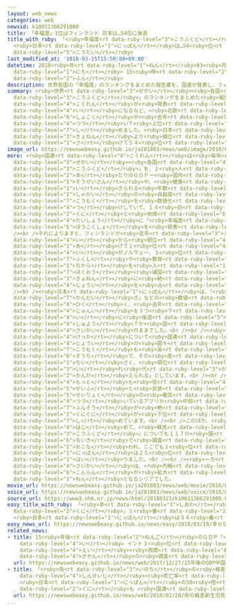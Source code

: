 ```yaml
---
layout: web_news
categories: web
newsid: k10011366291000
title: 「幸福度」1位はフィンランド 日本は…54位に後退
title_with_ruby: 「<ruby>幸福度<rt data-ruby-level="3">こうふくど</rt></ruby>」1<ruby>位<rt data-ruby-level="4">い</rt></ruby>はフィンランド
  <ruby>日本<rt data-ruby-level="1">にっぽん</rt></ruby>は…54<ruby>位<rt data-ruby-level="4">い</rt></ruby>に<ruby>後退<rt
  data-ruby-level="5">こうたい</rt></ruby>
last_modified_at: '2018-03-15T15:50:00+09:00'
datetime: 2018<ruby>年<rt data-ruby-level="1">ねん</rt></ruby>03<ruby>月<rt data-ruby-level="1">がつ</rt></ruby>15<ruby>日<rt
  data-ruby-level="1">にち</rt></ruby> 15<ruby>時<rt data-ruby-level="2">じ</rt></ruby>50<ruby>分<rt
  data-ruby-level="2">ふん</rt></ruby>
description: 世界各国の「幸福度」のランキングをまとめた報告書を、国連が発表し、フィンランドが１位になるなど、北欧諸国が去年に続いて上位を占めました。日本は、去年より順位を３つ下げて５４位でした。
summary: <ruby>世界<rt data-ruby-level="3">せかい</rt></ruby><ruby>各国<rt data-ruby-level="4">かっこく</rt></ruby>の「<ruby>幸福度<rt
  data-ruby-level="3">こうふくど</rt></ruby>」のランキングをまとめた<ruby>報告書<rt data-ruby-level="5">ほうこくしょ</rt></ruby>を、<ruby>国連<rt
  data-ruby-level="4">こくれん</rt></ruby>が<ruby>発表<rt data-ruby-level="3">はっぴょう</rt></ruby>し、フィンランドが１<ruby>位<rt
  data-ruby-level="4">い</rt></ruby>になるなど、<ruby>北欧<rt data-ruby-level="7">ほくおう</rt></ruby><ruby>諸国<rt
  data-ruby-level="6">しょこく</rt></ruby>が<ruby>去年<rt data-ruby-level="3">きょねん</rt></ruby>に<ruby>続<rt
  data-ruby-level="4">つづ</rt></ruby>いて<ruby>上位<rt data-ruby-level="4">じょうい</rt></ruby>を<ruby>占<rt
  data-ruby-level="7">し</rt></ruby>めました。<ruby>日本<rt data-ruby-level="1">にっぽん</rt></ruby>は、<ruby>去年<rt
  data-ruby-level="3">きょねん</rt></ruby>より<ruby>順位<rt data-ruby-level="4">じゅんい</rt></ruby>を３つ<ruby>下<rt
  data-ruby-level="1">さ</rt></ruby>げて５４<ruby>位<rt data-ruby-level="4">い</rt></ruby>でした。
image_url: https://newswebeasy.github.io/ja201803/news/web/image/2018/03/15/K10011366291_1803151939_1803151948_01_03.jpg
more: <ruby>国連<rt data-ruby-level="4">こくれん</rt></ruby>は<ruby>毎年<rt data-ruby-level="2">まいとし</rt></ruby>、<ruby>世界<rt
  data-ruby-level="3">せかい</rt></ruby><ruby>各国<rt data-ruby-level="4">かっこく</rt></ruby>の「<ruby>幸福度<rt
  data-ruby-level="3">こうふくど</rt></ruby>」を、１<ruby>人<rt data-ruby-level="1">にん</rt></ruby><ruby>当<rt
  data-ruby-level="2">あ</rt></ruby>たりのＧＤＰ＝<ruby>国内<rt data-ruby-level="2">こくない</rt></ruby><ruby>総生産<rt
  data-ruby-level="5">そうせいさん</rt></ruby>や、<ruby>健康<rt data-ruby-level="4">けんこう</rt></ruby>に<ruby>生<rt
  data-ruby-level="1">い</rt></ruby>きられる<ruby>年数<rt data-ruby-level="2">ねんすう</rt></ruby>、それに、<ruby>社会<rt
  data-ruby-level="2">しゃかい</rt></ruby>の<ruby>自由度<rt data-ruby-level="3">じゆうど</rt></ruby>などの<ruby>項目<rt
  data-ruby-level="7">こうもく</rt></ruby>を<ruby>数値化<rt data-ruby-level="6">すうちか</rt></ruby>し、ランク<ruby>付<rt
  data-ruby-level="4">つ</rt></ruby>けしていて、１４<ruby>日<rt data-ruby-level="1">にち</rt></ruby>、１５６の<ruby>国<rt
  data-ruby-level="2">くに</rt></ruby>と<ruby>地域<rt data-ruby-level="6">ちいき</rt></ruby>を<ruby>対象<rt
  data-ruby-level="4">たいしょう</rt></ruby>に「<ruby>幸福度<rt data-ruby-level="3">こうふくど</rt></ruby>」をまとめたことしの<ruby>報告書<rt
  data-ruby-level="5">ほうこくしょ</rt></ruby>を<ruby>発表<rt data-ruby-level="3">はっぴょう</rt></ruby>しました。<br
  /><br />それによりますと、フィンランドが<ruby>去年<rt data-ruby-level="3">きょねん</rt></ruby>の５<ruby>位<rt
  data-ruby-level="4">い</rt></ruby>から<ruby>順位<rt data-ruby-level="4">じゅんい</rt></ruby>を<ruby>上<rt
  data-ruby-level="1">あ</rt></ruby>げて１<ruby>位<rt data-ruby-level="4">い</rt></ruby>となったほか、２<ruby>位<rt
  data-ruby-level="4">い</rt></ruby>がノルウェー、３<ruby>位<rt data-ruby-level="4">い</rt></ruby>がデンマークなどと、<ruby>福祉<rt
  data-ruby-level="7">ふくし</rt></ruby>や<ruby>教育<rt data-ruby-level="3">きょういく</rt></ruby>に<ruby>力<rt
  data-ruby-level="1">ちから</rt></ruby>を<ruby>入<rt data-ruby-level="1">い</rt></ruby>れている<ruby>北欧<rt
  data-ruby-level="7">ほくおう</rt></ruby><ruby>諸国<rt data-ruby-level="6">しょこく</rt></ruby>が、<ruby>去年<rt
  data-ruby-level="3">きょねん</rt></ruby>に<ruby>続<rt data-ruby-level="4">つづ</rt></ruby>いて<ruby>上位<rt
  data-ruby-level="4">じょうい</rt></ruby>を<ruby>占<rt data-ruby-level="7">し</rt></ruby>めました。<br
  /><br /><ruby>日本<rt data-ruby-level="1">にっぽん</rt></ruby>は、「<ruby>他者<rt data-ruby-level="3">たしゃ</rt></ruby>への<ruby>寛大<rt
  data-ruby-level="7">かんだい</rt></ruby>さ」などの<ruby>数値<rt data-ruby-level="6">すうち</rt></ruby>が<ruby>低<rt
  data-ruby-level="4">ひく</rt></ruby>く、<ruby>去年<rt data-ruby-level="3">きょねん</rt></ruby>より<ruby>順位<rt
  data-ruby-level="4">じゅんい</rt></ruby>を３つ<ruby>下<rt data-ruby-level="1">さ</rt></ruby>げて５４<ruby>位<rt
  data-ruby-level="4">い</rt></ruby>に<ruby>後退<rt data-ruby-level="5">こうたい</rt></ruby>し、Ｇ７＝<ruby>主要<rt
  data-ruby-level="4">しゅよう</rt></ruby>７か<ruby>国<rt data-ruby-level="2">こく</rt></ruby>では<ruby>最下位<rt
  data-ruby-level="4">さいかい</rt></ruby>のままでした。<br /><br /><ruby>今回<rt data-ruby-level="2">こんかい</rt></ruby>の<ruby>結果<rt
  data-ruby-level="4">けっか</rt></ruby>について<ruby>国連<rt data-ruby-level="4">こくれん</rt></ruby>は「<ruby>上位<rt
  data-ruby-level="4">じょうい</rt></ruby>の<ruby>国々<rt data-ruby-level="2">くにぐに</rt></ruby>はどの<ruby>項目<rt
  data-ruby-level="7">こうもく</rt></ruby>も<ruby>高<rt data-ruby-level="2">たか</rt></ruby>い<ruby>数値<rt
  data-ruby-level="6">すうち</rt></ruby>で、その<ruby>差<rt data-ruby-level="4">さ</rt></ruby>は<ruby>小<rt
  data-ruby-level="1">ちい</rt></ruby>さく、<ruby>順位<rt data-ruby-level="4">じゅんい</rt></ruby>はすぐに<ruby>入<rt
  data-ruby-level="3">い</rt></ruby>れ<ruby>代<rt data-ruby-level="3">か</rt></ruby>わることも<ruby>考<rt
  data-ruby-level="2">かんが</rt></ruby>えられる」としています。<br /><br /><ruby>一方<rt data-ruby-level="2">いっぽう</rt></ruby>、ランキングで<ruby>最<rt
  data-ruby-level="4">もっと</rt></ruby>も<ruby>低<rt data-ruby-level="4">ひく</rt></ruby>かったのは、<ruby>政府<rt
  data-ruby-level="5">せいふ</rt></ruby>と<ruby>武装<rt data-ruby-level="6">ぶそう</rt></ruby><ruby>勢力<rt
  data-ruby-level="5">せいりょく</rt></ruby>の<ruby>衝突<rt data-ruby-level="7">しょうとつ</rt></ruby>が<ruby>続<rt
  data-ruby-level="4">つづ</rt></ruby>いているアフリカ<ruby>中部<rt data-ruby-level="3">ちゅうぶ</rt></ruby>のブルンジで、<ruby>紛争<rt
  data-ruby-level="7">ふんそう</rt></ruby>が<ruby>絶<rt data-ruby-level="5">た</rt></ruby>えないアフリカの<ruby>国々<rt
  data-ruby-level="2">くにぐに</rt></ruby>が<ruby>下位<rt data-ruby-level="4">かい</rt></ruby>を<ruby>占<rt
  data-ruby-level="7">し</rt></ruby>めています。<br /><br />このほか、<ruby>今回<rt data-ruby-level="2">こんかい</rt></ruby>は<ruby>初<rt
  data-ruby-level="4">はじ</rt></ruby>めて、<ruby>移民<rt data-ruby-level="5">いみん</rt></ruby>の「<ruby>幸福度<rt
  data-ruby-level="3">こうふくど</rt></ruby>」についても１１７の<ruby>国<rt data-ruby-level="2">くに</rt></ruby>と<ruby>地域<rt
  data-ruby-level="6">ちいき</rt></ruby>で<ruby>調査<rt data-ruby-level="5">ちょうさ</rt></ruby>が<ruby>行<rt
  data-ruby-level="2">おこな</rt></ruby>われ、ここでも１<ruby>位<rt data-ruby-level="4">い</rt></ruby>はフィンランドとなり、<ruby>日本<rt
  data-ruby-level="1">にっぽん</rt></ruby>は２５<ruby>位<rt data-ruby-level="4">い</rt></ruby>に<ruby>入<rt
  data-ruby-level="1">はい</rt></ruby>りました。<br /><br /><ruby>一方<rt data-ruby-level="2">いっぽう</rt></ruby>、<ruby>最下位<rt
  data-ruby-level="4">さいかい</rt></ruby>は、<ruby>内戦<rt data-ruby-level="4">ないせん</rt></ruby>へとつながる<ruby>混乱<rt
  data-ruby-level="6">こんらん</rt></ruby>が<ruby>拡大<rt data-ruby-level="6">かくだい</rt></ruby>してから７<ruby>年<rt
  data-ruby-level="1">ねん</rt></ruby>となるシリアでした。
movie_url: https://newswebeasy.github.io/ja201803/news/web/movie/2018/03/15/k10011366291_201803151939_201803151948.mp4
voice_url: https://newswebeasy.github.io/ja201803/news/web/voice/2018/03/15/k10011366291_201803151939_201803151948.mp3
source_url: https://www3.nhk.or.jp/news/html/20180315/k10011366291000.html
easy_title_with_ruby: 「<ruby>幸<rt data-ruby-level="3">しあわ</rt></ruby>せな<ruby>国<rt
  data-ruby-level="2">くに</rt></ruby>」１<ruby>番<rt data-ruby-level="2">ばん</rt></ruby>はフィンランド
  <ruby>日本<rt data-ruby-level="1">にっぽん</rt></ruby>は５４<ruby>番<rt data-ruby-level="2">ばん</rt></ruby>
easy_news_url: https://newswebeasy.github.io/news/easy/2018/03/19/幸せな国1番はフィンランド-日本は54番
related_news:
- title: 15<ruby>年後<rt data-ruby-level="2">ねんご</rt></ruby>のＧＤＰ「<ruby>中国<rt data-ruby-level="2">ちゅうごく</rt></ruby>１<ruby>位<rt
    data-ruby-level="4">い</rt></ruby> インド３<ruby>位<rt data-ruby-level="4">い</rt></ruby>」<ruby>英<rt
    data-ruby-level="4">えい</rt></ruby><ruby>民間<rt data-ruby-level="4">みんかん</rt></ruby><ruby>機関<rt
    data-ruby-level="4">きかん</rt></ruby>の<ruby>調査<rt data-ruby-level="5">ちょうさ</rt></ruby>
  url: https://newswebeasy.github.io/news/web/2017/12/27/15年後のGDP中国1位-インド3位英民間機関の調査
- title: 「<ruby>命<rt data-ruby-level="3">いのち</rt></ruby>の<ruby>格差<rt data-ruby-level="5">かくさ</rt></ruby>」<ruby>新生児<rt
    data-ruby-level="4">しんせいじ</rt></ruby><ruby>死亡率<rt data-ruby-level="6">しぼうりつ</rt></ruby>
    <ruby>日本<rt data-ruby-level="1">にっぽん</rt></ruby>の50<ruby>倍<rt data-ruby-level="3">ばい</rt></ruby>の<ruby>国<rt
    data-ruby-level="2">くに</rt></ruby>も <ruby>国連<rt data-ruby-level="4">こくれん</rt></ruby>
  url: https://newswebeasy.github.io/news/web/2018/02/20/命の格差新生児死亡率-日本の50倍の国も-国連
...
```

